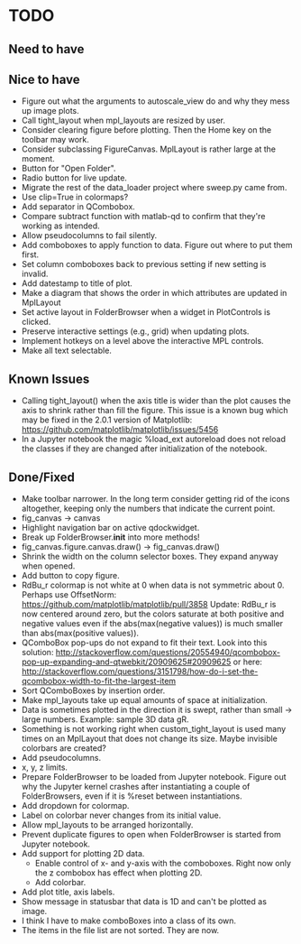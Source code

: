TODO
====
Need to have
------------


Nice to have
------------
* Figure out what the arguments to autoscale_view do and why they mess up
  image plots.
* Call tight_layout when mpl_layouts are resized by user.
* Consider clearing figure before plotting. Then the Home key on the toolbar may work.
* Consider subclassing FigureCanvas. MplLayout is rather large at the moment.
* Button for "Open Folder".
* Radio button for live update.
* Migrate the rest of the data_loader project where sweep.py came from.
* Use clip=True in colormaps?
* Add separator in QCombobox.
* Compare subtract function with matlab-qd to confirm that they're working as
  intended.
* Allow pseudocolumns to fail silently.
* Add comboboxes to apply function to data. Figure out where to put them first.
* Set column comboboxes back to previous setting if new setting is invalid.
* Add datestamp to title of plot.
* Make a diagram that shows the order in which attributes are updated in
  MplLayout
* Set active layout in FolderBrowser when a widget in PlotControls is clicked.
* Preserve interactive settings (e.g., grid) when updating plots.
* Implement hotkeys on a level above the interactive MPL controls.
* Make all text selectable.


Known Issues
------------
* Calling tight_layout() when the axis title is wider than the plot causes the
  axis to shrink rather than fill the figure. This issue is a known bug which
  may be fixed in the 2.0.1 version of Matplotlib:
  https://github.com/matplotlib/matplotlib/issues/5456
* In a Jupyter notebook the magic %load_ext autoreload does not reload the
  classes if they are changed after initialization of the notebook.


Done/Fixed
----------
* Make toolbar narrower. In the long term consider getting rid of the icons
  altogether, keeping only the numbers that indicate the current point.
* fig_canvas -> canvas
* Highlight navigation bar on active qdockwidget.
* Break up FolderBrowser.__init__ into more methods!
* fig_canvas.figure.canvas.draw() -> fig_canvas.draw()
* Shrink the width on the column selector boxes. They expand anyway when
  opened.
* Add button to copy figure.
* RdBu_r colormap is not white at 0 when data is not symmetric about 0. Perhaps
  use OffsetNorm: https://github.com/matplotlib/matplotlib/pull/3858
  Update: RdBu_r is now centered around zero, but the colors saturate at both
  positive and negative values even if the abs(max(negative values)) is much
  smaller than abs(max(positive values)).
* QComboBox pop-ups do not expand to fit their text. Look into this solution:
  http://stackoverflow.com/questions/20554940/qcombobox-pop-up-expanding-and-qtwebkit/20909625#20909625
  or here:
  http://stackoverflow.com/questions/3151798/how-do-i-set-the-qcombobox-width-to-fit-the-largest-item
* Sort QComboBoxes by insertion order.
* Make mpl_layouts take up equal amounts of space at initialization.
* Data is sometimes plotted in the direction it is swept, rather than small ->
  large numbers. Example: sample 3D data gR.
* Something is not working right when custom_tight_layout is used many times on
  an MplLayout that does not change its size. Maybe invisible colorbars are
  created?
* Add pseudocolumns.
* x, y, z limits.
* Prepare FolderBrowser to be loaded from Jupyter notebook. Figure out why the
  Jupyter kernel crashes after instantiating a couple of FolderBrowsers, even
  if it is %reset between instantiations.
* Add dropdown for colormap.
* Label on colorbar never changes from its initial value.
* Allow mpl_layouts to be arranged horizontally.
* Prevent duplicate figures to open when FolderBrowser is started from
  Jupyter notebook.
* Add support for plotting 2D data.
    * Enable control of x- and y-axis with the comboboxes. Right now only
      the z combobox has effect when plotting 2D.
    * Add colorbar.
* Add plot title, axis labels.
* Show message in statusbar that data is 1D and can't be plotted as image.
* I think I have to make comboBoxes into a class of its own.
* The items in the file list are not sorted. They are now.
